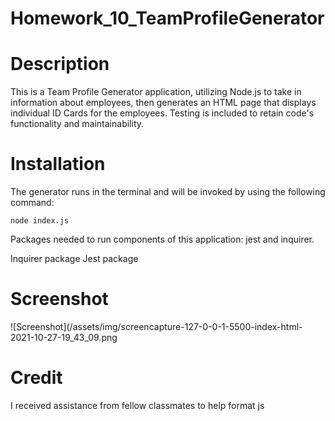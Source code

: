 # Homework_10_TeamProfileGenerator

# Description
This is a Team Profile Generator application, utilizing Node.js to take in information about employees, then generates an HTML page that displays individual ID Cards for the employees. Testing is included to retain code's functionality and maintainability.

# Installation
The generator runs in the terminal and will be invoked by using the following command:

    node index.js

Packages needed to run components of this application: jest and inquirer.

Inquirer package
Jest package

# Screenshot
![Screenshot](/assets/img/screencapture-127-0-0-1-5500-index-html-2021-10-27-19_43_09.png

# Credit
I received assistance from fellow classmates to help format js